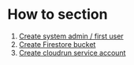 # How to section

1. [Create system admin / first user](./how-to-create-system-admin-user/README.md)
2. [Create Firestore bucket](./how-to-create-firestore-bucket/README.md)
3. [Create cloudrun service account](./how-to-create-cloudrun-service-account/README.md)